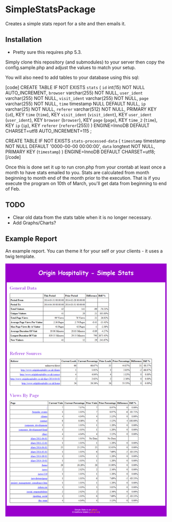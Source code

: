 # SimpleStatsPackage

Creates a simple stats report for a site and then emails it.

## Installation

* Pretty sure this requires php 5.3.

Simply clone this repository (and submodules) to your server then copy the config.sample.php and adjust the values to match your setup.

You will also need to add tables to your database using this sql:

[code]
CREATE TABLE IF NOT EXISTS `stats` (
  `id` int(15) NOT NULL AUTO_INCREMENT,
  `browser` varchar(255) NOT NULL,
  `user_ident` varchar(255) NOT NULL,
  `visit_ident` varchar(255) NOT NULL,
  `page` varchar(255) NOT NULL,
  `time` timestamp NULL DEFAULT NULL,
  `ip` varchar(25) NOT NULL,
  `referer` varchar(512) NOT NULL,
  PRIMARY KEY (`id`),
  KEY `time` (`time`),
  KEY `visit_ident` (`visit_ident`),
  KEY `user_ident` (`user_ident`),
  KEY `browser` (`browser`),
  KEY `page` (`page`),
  KEY `time_2` (`time`),
  KEY `ip` (`ip`),
  KEY `referer` (`referer`(255))
) ENGINE=InnoDB  DEFAULT CHARSET=utf8 AUTO_INCREMENT=115 ;


CREATE TABLE IF NOT EXISTS `stats-processed-data` (
  `timestamp` timestamp NOT NULL DEFAULT '0000-00-00 00:00:00',
  `data` longtext NOT NULL,
  PRIMARY KEY (`timestamp`)
) ENGINE=InnoDB DEFAULT CHARSET=utf8;
[/code]

Once this is done set it up to run cron.php from your crontab at least once a month to have stats emailed to you.
Stats are calculated from month beginning to month end of the month prior to the execution. That is if you execute the program on 10th of March, you'll get data from beginning to end of Feb.

## TODO

* Clear old data from the stats table when it is no longer necessary.
* Add Graphs/Charts?

## Example Report

An example report. You can theme it for your self or your clients - it uses a twig template.

![SimpleStatsReport](https://github.com/m3zercat/SimpleStatsPackage/raw/master/sample-report.png)
